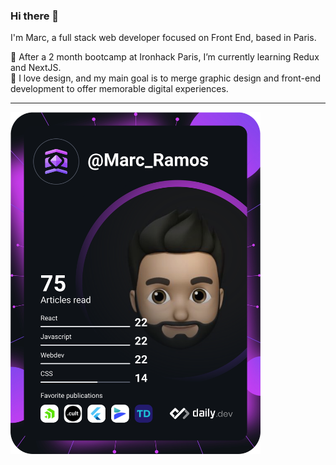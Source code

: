 ### Hi there 👋
I'm Marc, a full stack web developer focused on Front End, based in Paris. 

🌱 After a 2 month bootcamp at Ironhack Paris, I’m currently learning Redux and NextJS. \
💚 I love design, and my main goal is to merge graphic design and front-end development to offer memorable digital experiences.

----------------------------------------------

<a href="https://app.daily.dev/Marc_Ramos" target="_blank"><img src="https://github.com/gitmarcramos/gitmarcramos/blob/main/devcard.svg" width="400" alt="Marc Ramos's Dev Card"/></a>

<!--
**gitmarcramos/gitmarcramos** is a ✨ _special_ ✨ repository because its `README.md` (this file) appears on your GitHub profile.

Here are some ideas to get you started:

- 🔭 I’m currently working on ...
- 🌱 I’m currently learning ...
- 👯 I’m looking to collaborate on ...
- 🤔 I’m looking for help with ...
- 💬 Ask me about ...
- 📫 How to reach me: ...
- 😄 Pronouns: ...
- ⚡ Fun fact: ...
-->
